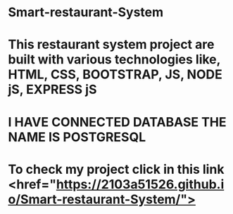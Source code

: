 # Smart-restaurant-System

# This restaurant system project are built with various technologies like, HTML, CSS, BOOTSTRAP, JS, NODE jS, EXPRESS jS

# I HAVE CONNECTED DATABASE THE NAME IS POSTGRESQL 

# To check my project click in this link  <href="https://2103a51526.github.io/Smart-restaurant-System/">